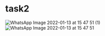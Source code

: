 # task2
![WhatsApp Image 2022-01-13 at 15 47 51 (1)](https://user-images.githubusercontent.com/97673099/149332997-f01b728a-c8cc-44bb-a8de-c2ecc793a325.jpeg)
![WhatsApp Image 2022-01-13 at 15 47 51](https://user-images.githubusercontent.com/97673099/149333023-e3623b36-f94d-4128-8072-fdb378eb06ef.jpeg)
